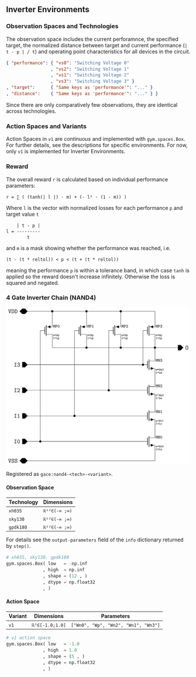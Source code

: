 ## Inverter Environments

### Observation Spaces and Technologies

The observation space includes the current perforamnce, the specified target,
the normalized distance between target and current performance (`| t - p | / t`) 
and operating point characteristics for all devices in the circuit.

```json
{ "performance": { "vs0": "Switching Voltage 0"
                 , "vs2": "Switching Voltage 1"
                 , "vs1": "Switching Voltage 2"
                 , "vs3": "Switching Voltage 3" }
, "target":      { "Same keys as 'performance'": "..." }
, "distance":    { "Same keys as 'performance'": "..." } }
```

Since there are only comparatively few observations, they are identical across
technologies.

### Action Spaces and Variants

Action Spaces in `v1` are _continuous_ and implemented with
`gym.spaces.Box`. For further details, see the descriptions for specific
environments. For now, only `v1` is implemented for Inverter Environments.

### Reward

The overall reward `r` is calculated based on individual performance
parameters:

```
r = ∑ ( (tanh(| l |) · m) + (- l² · (1 - m)) )
```

Where `l` is the vector with normalized losses for each performance `p` and
target value `t`

```
    | t - p |
l = ---------
        t
```

and `m` is a mask showing whether the performance was reached, i.e. 

```
(t - (t * reltol)) < p < (t + (t * reltol))
``` 

meaning the performance `p` is within a tolerance band, in
which case `tanh` is applied so the reward doesn't increase infinitely.
Otherwise the loss is squared and negated.

### 4 Gate Inverter Chain (NAND4)

![nand4](https://raw.githubusercontent.com/matthschw/ace/main/figures/nand4.png)

Registered as `gace:nand4-<tech>-<variant>`.

#### Observation Space

| Technology | Dimensions    |
|------------|---------------|
| `xh035`    | `ℝ¹²∈(-∞ ;∞)` |
| `sky130`   | `ℝ¹²∈(-∞ ;∞)` |
| `gpdk180`  | `ℝ¹²∈(-∞ ;∞)` |

For details see the `output-parameters` field of the `info` dictionary
returned by `step()`.

```python
# xh035, sky130, gpdk180
gym.spaces.Box( low   = -np.inf
              , high  = np.inf
              , shape = (12 , )
              , dtype = np.float32
              , )
```

#### Action Space

| Variant | Dimensions      | Parameters                           |
|---------|-----------------|--------------------------------------|
| `v1`    | `ℝ⁵∈[-1.0;1.0]` | `["Wn0", "Wp", "Wn2", "Wn1", "Wn3"]` |

```python
# v1 action space
gym.spaces.Box( low   = -1.0
              , high  = 1.0
              , shape = (5 , )
              , dtype = np.float32
              , )
```

